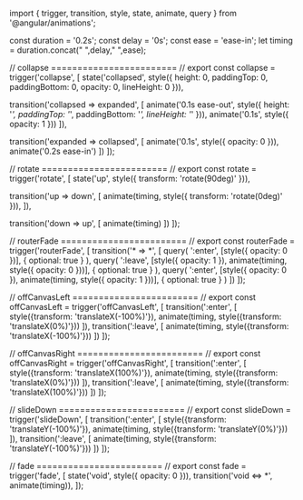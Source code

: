 import { trigger, transition, style, state, animate, query } from '@angular/animations';

const duration = '0.2s';
const delay = '0s';
const ease = 'ease-in';
let timing = duration.concat(" ",delay," ",ease);


// collapse ======================== //
export const collapse = trigger('collapse', [
  state('collapsed', style({
    height: 0,
    paddingTop: 0,
    paddingBottom: 0,
    opacity: 0,
    lineHeight: 0
  })),

  transition('collapsed => expanded', [
    animate('0.1s ease-out', style({
      height: '*',
      paddingTop: '*',
      paddingBottom: '*',
      lineHeight: '*'
    })),
    animate('0.1s', style({ opacity: 1 }))
  ]),

  transition('expanded => collapsed', [
    animate('0.1s', style({ opacity: 0 })),
    animate('0.2s ease-in')
  ])
]);


// rotate ======================== //
export const rotate = trigger('rotate', [
  state('up', style({
    transform: 'rotate(90deg)'
  })),

  transition('up => down', [
    animate(timing, style({
      transform: 'rotate(0deg)'
    })),
  ]),

  transition('down => up', [
    animate(timing)
  ])
]);


// routerFade ======================== //
export const routerFade = trigger('routerFade', [
  transition('* => *', [
    query(
      ':enter',
      [style({ opacity: 0 })],
      { optional: true }
    ),
    query(
      ':leave',
      [style({ opacity: 1 }), animate(timing, style({ opacity: 0 }))],
      { optional: true }
    ),
    query(
      ':enter',
      [style({ opacity: 0 }), animate(timing, style({ opacity: 1 }))],
      { optional: true }
    )
  ])
]);


// offCanvasLeft ======================== //
export const offCanvasLeft = trigger('offCanvasLeft', [
  transition(':enter', [
    style({transform: 'translateX(-100%)'}),
    animate(timing, style({transform: 'translateX(0%)'}))
  ]),
  transition(':leave', [
    animate(timing, style({transform: 'translateX(-100%)'}))
  ])
]);


// offCanvasRight ======================== //
export const offCanvasRight = trigger('offCanvasRight', [
  transition(':enter', [
    style({transform: 'translateX(100%)'}),
    animate(timing, style({transform: 'translateX(0%)'}))
  ]),
  transition(':leave', [
    animate(timing, style({transform: 'translateX(100%)'}))
  ])
]);


// slideDown ======================== //
export const slideDown = trigger('slideDown', [
  transition(':enter', [
    style({transform: 'translateY(-100%)'}),
    animate(timing, style({transform: 'translateY(0%)'}))
  ]),
  transition(':leave', [
    animate(timing, style({transform: 'translateY(-100%)'}))
  ])
]);


// fade ======================== //
export const fade = trigger('fade', [
  state('void', style({
    opacity: 0
  })),
  transition('void <=> *', animate(timing)),
]);
